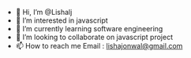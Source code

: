- 👋 Hi, I’m @Lishalj
- 👀 I’m interested in javascript 
- 🌱 I’m currently learning software engineering 
- 💞️ I’m looking to collaborate on javascript project 
- 📫 How to reach me Email : lishajonwal@gmail.com

<!---
Lishalj/Lishalj is a ✨ special ✨ repository because its `README.md` (this file) appears on your GitHub profile.
You can click the Preview link to take a look at your changes.
--->
